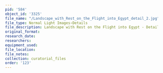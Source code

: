 ```yaml
---
pid: '584'
object_id: '3325'
file_name: "/Landscape_with_Rest_on_the_Flight_into_Egypt_detail_2.jpg"
file_type: Normal Light Images›Details
file_description: Landscape with Rest on the Flight into Egypt - Detail 2
original_format:
research_date:
researchers:
equipment_used:
file_location:
file_notes:
collection: curatorial_files
order: '123'
---
```

